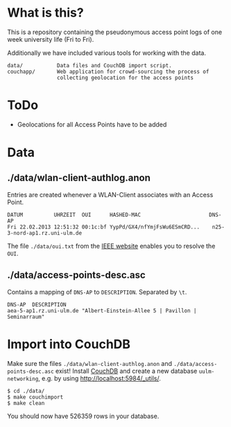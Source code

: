 # What is this?

This is a repository containing the pseudonymous access point logs of one 
week university life (Fri to Fri). 

Additionally we have included various tools for working with the data.

```
data/           Data files and CouchDB import script.
couchapp/       Web application for crowd-sourcing the process of
                collecting geolocation for the access points
```


# ToDo

 * Geolocations for all Access Points have to be added


# Data


## ./data/wlan-client-authlog.anon

Entries are created whenever a WLAN-Client associates with an Access Point.

```
DATUM          UHRZEIT  OUI      HASHED-MAC                      DNS-AP
Fri 22.02.2013 12:51:32 00:1c:bf YypPd/GX4/nfYmjFsWu6ESmCRD...    n25-3-nord-ap1.rz.uni-ulm.de
```

The file `./data/oui.txt` from the [IEEE website](http://standards.ieee.org/develop/regauth/oui/public.html)
enables you to resolve the `OUI`.


## ./data/access-points-desc.asc

Contains a mapping of `DNS-AP` to `DESCRIPTION`. Separated by `\t`.

```
DNS-AP	DESCRIPTION
aea-5-ap1.rz.uni-ulm.de	"Albert-Einstein-Allee 5 | Pavillon | Seminarraum"
```


# Import into CouchDB

Make sure the files `./data/wlan-client-authlog.anon` and `./data/access-points-desc.asc`
exist!
Install [CouchDB](http://couchdb.apache.org/) and create a new database `uulm-networking`,
e.g. by using [http://localhost:5984/_utils/](http://localhost:5984/_utils/).

```
$ cd ./data/
$ make couchimport
$ make clean
```

You should now have 526359 rows in your database.
